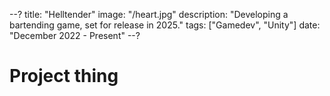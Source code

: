 --?
title: "Helltender"
image: "/heart.jpg"
description: "Developing a bartending game, set for release in 2025."
tags: ["Gamedev", "Unity"]
date: "December 2022 - Present"
--?

# Project thing